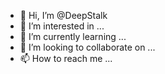 - 👋 Hi, I’m @DeepStalk
- 👀 I’m interested in ...
- 🌱 I’m currently learning ...
- 💞️ I’m looking to collaborate on ...
- 📫 How to reach me ...

<!---
DeepStalk/DeepStalk is a ✨ special ✨ repository because its `README.md` (this file) appears on your GitHub profile.
You can click the Preview link to take a look at your changes.
--->
